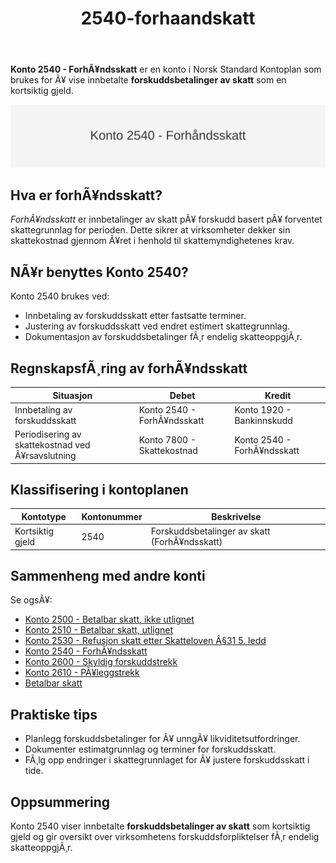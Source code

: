 ﻿---
title: "2540-forhaandskatt"
meta_title: "2540-forhaandskatt"
meta_description: '**Konto 2540 - ForhÃ¥ndsskatt** er en konto i Norsk Standard Kontoplan som brukes for Ã¥ vise innbetalte **forskuddsbetalinger av skatt** som en kortsiktig gjel...'
slug: 2540-forhaandskatt
type: blog
layout: pages/single
---

**Konto 2540 - ForhÃ¥ndsskatt** er en konto i Norsk Standard Kontoplan som brukes for Ã¥ vise innbetalte **forskuddsbetalinger av skatt** som en kortsiktig gjeld.

![Illustrasjon av konto 2540 ForhÃ¥ndsskatt](2540-forhaandskatt-image.svg)

## Hva er forhÃ¥ndsskatt?

*ForhÃ¥ndsskatt* er innbetalinger av skatt pÃ¥ forskudd basert pÃ¥ forventet skattegrunnlag for perioden. Dette sikrer at virksomheter dekker sin skattekostnad gjennom Ã¥ret i henhold til skattemyndighetenes krav.

## NÃ¥r benyttes Konto 2540?

Konto 2540 brukes ved:

* Innbetaling av forskuddsskatt etter fastsatte terminer.
* Justering av forskuddsskatt ved endret estimert skattegrunnlag.
* Dokumentasjon av forskuddsbetalinger fÃ¸r endelig skatteoppgjÃ¸r.

## RegnskapsfÃ¸ring av forhÃ¥ndsskatt

| Situasjon                                     | Debet                                                      | Kredit                   |
|-----------------------------------------------|------------------------------------------------------------|--------------------------|
| Innbetaling av forskuddsskatt                 | Konto 2540 - ForhÃ¥ndsskatt                                  | Konto 1920 - Bankinnskudd |
| Periodisering av skattekostnad ved Ã¥rsavslutning | Konto 7800 - Skattekostnad                                  | Konto 2540 - ForhÃ¥ndsskatt |

## Klassifisering i kontoplanen

| Kontotype          | Kontonummer | Beskrivelse                                   |
|--------------------|-------------|-----------------------------------------------|
| Kortsiktig gjeld   | 2540        | Forskuddsbetalinger av skatt (ForhÃ¥ndsskatt)  |

## Sammenheng med andre konti

Se ogsÃ¥:

* [Konto 2500 - Betalbar skatt, ikke utlignet](/blogs/kontoplan/2500-betalbar-skatt-ikke-utlignet "Konto 2500 - Betalbar skatt, ikke utlignet")
* [Konto 2510 - Betalbar skatt, utlignet](/blogs/kontoplan/2510-betalbar-skatt-utlignet "Konto 2510 - Betalbar skatt, utlignet")
* [Konto 2530 - Refusjon skatt etter Skatteloven Â§31 5. ledd](/blogs/kontoplan/2530-refusjon-skatt-etter-skatteloven-31-5-ledd "Konto 2530 - Refusjon skatt etter Skatteloven Â§31 5. ledd")
* [Konto 2540 - ForhÃ¥ndsskatt](/blogs/kontoplan/2540-forhaandskatt "Konto 2540 - ForhÃ¥ndsskatt")
* [Konto 2600 - Skyldig forskuddstrekk](/blogs/kontoplan/2600-forskuddstrekk "Konto 2600 - Skyldig forskuddstrekk")
* [Konto 2610 - PÃ¥leggstrekk](/blogs/kontoplan/2610-paalleggstrekk "Konto 2610 - PÃ¥leggstrekk")
* [Betalbar skatt](/blogs/regnskap/betalbar-skatt "Betalbar skatt â€“ Komplett guide til beregning og hÃ¥ndtering")

## Praktiske tips

* Planlegg forskuddsbetalinger for Ã¥ unngÃ¥ likviditetsutfordringer.
* Dokumenter estimatgrunnlag og terminer for forskuddsskatt.
* FÃ¸lg opp endringer i skattegrunnlaget for Ã¥ justere forskuddsskatt i tide.

## Oppsummering

Konto 2540 viser innbetalte **forskuddsbetalinger av skatt** som kortsiktig gjeld og gir oversikt over virksomhetens forskuddsforpliktelser fÃ¸r endelig skatteoppgjÃ¸r.
